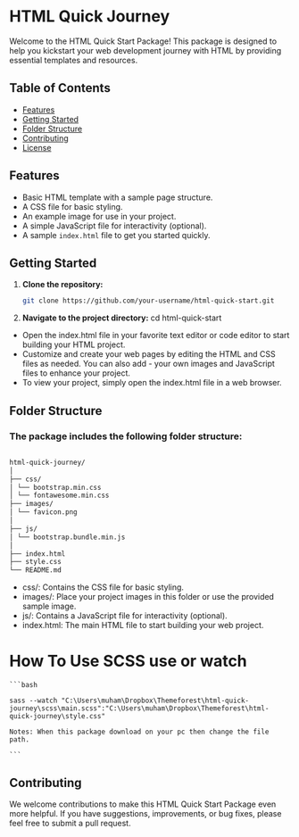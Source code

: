 # HTML Quick Journey

Welcome to the HTML Quick Start Package! This package is designed to help you kickstart your web development journey with HTML by providing essential templates and resources.

## Table of Contents

- [Features](#features)
- [Getting Started](#getting-started)
- [Folder Structure](#folder-structure)
- [Contributing](#contributing)
- [License](#license)

## Features

- Basic HTML template with a sample page structure.
- A CSS file for basic styling.
- An example image for use in your project.
- A simple JavaScript file for interactivity (optional).
- A sample `index.html` file to get you started quickly.

## Getting Started

1. **Clone the repository:**

   ```bash
   git clone https://github.com/your-username/html-quick-start.git

   ```

2. **Navigate to the project directory:**
   cd html-quick-start

- Open the index.html file in your favorite text editor or code editor to start building your HTML project.
- Customize and create your web pages by editing the HTML and CSS files as needed. You can also add - your own images and JavaScript files to enhance your project.
- To view your project, simply open the index.html file in a web browser.

## Folder Structure

### The package includes the following folder structure:

```bash

html-quick-journey/
│
├── css/
│ └── bootstrap.min.css
│ └── fontawesome.min.css
├── images/
│ └── favicon.png
│
├── js/
│ └── bootstrap.bundle.min.js
│
├── index.html
├── style.css
└── README.md

```

- css/: Contains the CSS file for basic styling.
- images/: Place your project images in this folder or use the provided sample image.
- js/: Contains a JavaScript file for interactivity (optional).
- index.html: The main HTML file to start building your web project.

# How To Use SCSS use or watch

    ```bash

    sass --watch "C:\Users\muham\Dropbox\Themeforest\html-quick-journey\scss\main.scss":"C:\Users\muham\Dropbox\Themeforest\html-quick-journey\style.css"

    Notes: When this package download on your pc then change the file path.

    ```

## Contributing

We welcome contributions to make this HTML Quick Start Package even more helpful. If you have suggestions, improvements, or bug fixes, please feel free to submit a pull request.
